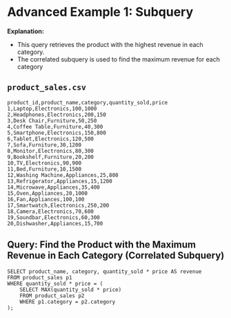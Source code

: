 # Advanced Example 1: Subquery

**Explanation:**

* This query retrieves the product with the highest revenue in each category.
* The correlated subquery is used to find the maximum revenue for each category

## `product_sales.csv`

```
product_id,product_name,category,quantity_sold,price
1,Laptop,Electronics,100,1000
2,Headphones,Electronics,200,150
3,Desk Chair,Furniture,50,250
4,Coffee Table,Furniture,40,300
5,Smartphone,Electronics,150,800
6,Tablet,Electronics,120,500
7,Sofa,Furniture,30,1200
8,Monitor,Electronics,80,300
9,Bookshelf,Furniture,20,200
10,TV,Electronics,90,900
11,Bed,Furniture,10,1500
12,Washing Machine,Appliances,25,800
13,Refrigerator,Appliances,15,1200
14,Microwave,Appliances,35,400
15,Oven,Appliances,20,1000
16,Fan,Appliances,100,100
17,Smartwatch,Electronics,250,200
18,Camera,Electronics,70,600
19,Soundbar,Electronics,60,300
20,Dishwasher,Appliances,15,700
```

## Query: Find the Product with the Maximum Revenue in Each Category (Correlated Subquery)

```
SELECT product_name, category, quantity_sold * price AS revenue
FROM product_sales p1
WHERE quantity_sold * price = (
    SELECT MAX(quantity_sold * price)
    FROM product_sales p2
    WHERE p1.category = p2.category
);
```
